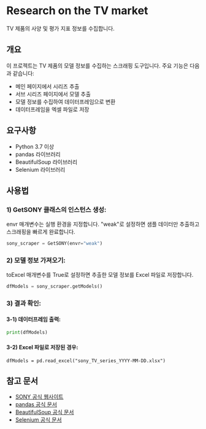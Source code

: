 # Research on the TV market

TV 제품의 사양 및 평가 지표 정보를 수집합니다.

## 개요

이 프로젝트는 TV 제품의 모델 정보를 수집하는 스크래핑 도구입니다. 주요 기능은 다음과 같습니다:

- 메인 페이지에서 시리즈 추출
- 서브 시리즈 페이지에서 모델 추출
- 모델 정보를 수집하여 데이터프레임으로 변환
- 데이터프레임을 엑셀 파일로 저장

## 요구사항

- Python 3.7 이상
- pandas 라이브러리
- BeautifulSoup 라이브러리
- Selenium 라이브러리

## 사용법

### 1) GetSONY 클래스의 인스턴스 생성:
envr 매개변수는 실행 환경을 지정합니다. "weak"로 설정하면 샘플 데이터만 추출하고 스크래핑을 빠르게 완료합니다.
```python
sony_scraper = GetSONY(envr="weak")
```
### 2) 모델 정보 가져오기:
toExcel 매개변수를 True로 설정하면 추출한 모델 정보를 Excel 파일로 저장합니다.
```python
dfModels = sony_scraper.getModels()
```

### 3) 결과 확인:
#### 3-1) 데이터프레임 출력:
```python
print(dfModels)

```
#### 3-2) Excel 파일로 저장된 경우:
```pytohn
dfModels = pd.read_excel("sony_TV_series_YYYY-MM-DD.xlsx")
```

## 참고 문서
- [SONY 공식 웹사이트](https://electronics.sony.com)
- [pandas 공식 문서](https://pandas.pydata.org/docs/)
- [BeautifulSoup 공식 문서](https://www.crummy.com/software/BeautifulSoup/bs4/doc/)
- [Selenium 공식 문서](https://selenium-python.readthedocs.io/)
